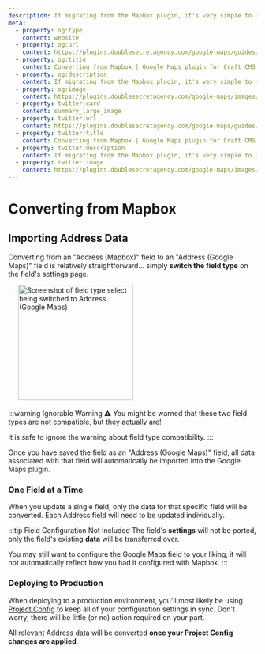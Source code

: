 ```yaml
---
description: If migrating from the Mapbox plugin, it's very simple to import all of your existing Address data into the Google Maps plugin.
meta:
  - property: og:type
    content: website
  - property: og:url
    content: https://plugins.doublesecretagency.com/google-maps/guides/converting-from-mapbox/
  - property: og:title
    content: Converting from Mapbox | Google Maps plugin for Craft CMS
  - property: og:description
    content: If migrating from the Mapbox plugin, it's very simple to import all of your existing Address data into the Google Maps plugin.
  - property: og:image
    content: https://plugins.doublesecretagency.com/google-maps/images/guides/switch-field-type.png
  - property: twitter:card
    content: summary_large_image
  - property: twitter:url
    content: https://plugins.doublesecretagency.com/google-maps/guides/converting-from-mapbox/
  - property: twitter:title
    content: Converting from Mapbox | Google Maps plugin for Craft CMS
  - property: twitter:description
    content: If migrating from the Mapbox plugin, it's very simple to import all of your existing Address data into the Google Maps plugin.
  - property: twitter:image
    content: https://plugins.doublesecretagency.com/google-maps/images/guides/switch-field-type.png
---
```


# Converting from Mapbox

## Importing Address Data

Converting from an "Address (Mapbox)" field to an "Address (Google Maps)" field is relatively straightforward... simply **switch the field type** on the field's settings page.

<img class="dropshadow" :src="$withBase('/images/guides/switch-field-type.png')" alt="Screenshot of field type select being switched to Address (Google Maps)" width="233" style="margin-left:20px; margin-bottom:4px;">

:::warning Ignorable Warning ⚠️
You might be warned that these two field types are not compatible, but they actually are!

It is safe to ignore the warning about field type compatibility.
:::

Once you have saved the field as an "Address (Google Maps)" field, all data associated with that field will automatically be imported into the Google Maps plugin.

### One Field at a Time

When you update a single field, only the data for that specific field will be converted. Each Address field will need to be updated individually.

:::tip Field Configuration Not Included
The field's **settings** will not be ported, only the field's existing **data** will be transferred over.

You may still want to configure the Google Maps field to your liking, it will not automatically reflect how you had it configured with Mapbox.
:::

### Deploying to Production

When deploying to a production environment, you'll most likely be using [Project Config](https://craftcms.com/docs/4.x/project-config.html) to keep all of your configuration settings in sync. Don't worry, there will be little (or no) action required on your part.

All relevant Address data will be converted **once your Project Config changes are applied**.
